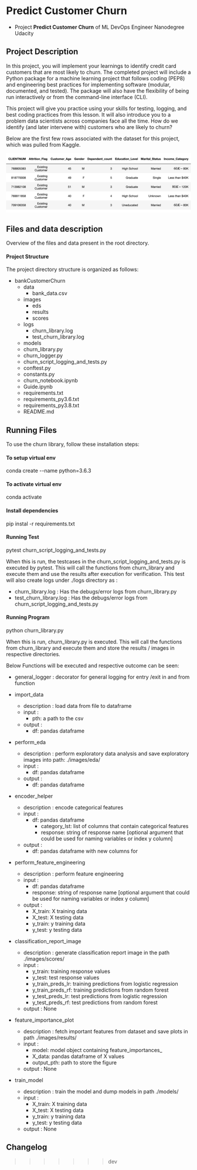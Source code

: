 # Predict Customer Churn

- Project **Predict Customer Churn** of ML DevOps Engineer Nanodegree Udacity

## Project Description
In this project, you will implement your learnings to identify credit card customers that are most likely to churn. The completed project will include a Python package for a machine learning project that follows coding (PEP8) and engineering best practices for implementing software (modular, documented, and tested). The package will also have the flexibility of being run interactively or from the command-line interface (CLI).

This project will give you practice using your skills for testing, logging, and best coding practices from this lesson. It will also introduce you to a problem data scientists across companies face all the time. How do we identify (and later intervene with) customers who are likely to churn?

Below are the first few rows associated with the dataset for this project, which was pulled from Kaggle.

![Alt text](image.png)


## Files and data description
Overview of the files and data present in the root directory. 

#### Project Structure
The project directory structure is organized as follows:

- bankCustomerChurn
  - data
    - bank_data.csv
  - images
    - eds
    - results
    - scores
  - logs
    - churn_library.log
    - test_churn_library.log
  - models
  - churn_library.py
  - churn_logger.py
  - churn_script_logging_and_tests.py
  - conftest.py
  - constants.py
  - churn_notebook.ipynb
  - Guide.ipynb
  - requirements.txt
  - requirements_py3.6.txt
  - requirements_py3.8.txt
  - README.md


## Running Files

To use the churn library, follow these installation steps:

#### To setup virtual env
conda create --name <your env name> python=3.6.3

#### To activate virtual env
conda activate <your env name>

#### Install dependencies
pip instal -r requirements.txt


#### Running Test
pytest churn_script_logging_and_tests.py

When this is run, the testcases in the churn_script_logging_and_tests.py is executed by pytest. This will call the functions from churn_library and execute them and use the results after execution for verification.
This test will also create logs under ./logs directory as :
  - churn_library.log : Has the debugs/error logs from churn_library.py
  - test_churn_library.log  : Has the debugs/error logs from churn_script_logging_and_tests.py


#### Running Program
python churn_library.py

When this is run, churn_library.py is executed. This will call the functions from churn_library and execute them and store the results / images in respective directories.

Below Functions will be executed and respective outcome can  be seen:
 - general_logger : decorator for general logging for entry /exit in and from function
  
 - import_data
    - description : load data from file to dataframe
    - input :
        - pth: a path to the csv
    - output :
        - df: pandas dataframe
  

 - perform_eda
    - description : perform exploratory data analysis and save exploratory images into path: ./images/eda/
    - input : 
        - df: pandas dataframe
    - output : 
        - df: pandas dataframe


 - encoder_helper
    - description : encode categorical features
    - input :
        - df: pandas dataframe
            - category_lst: list of columns that contain categorical features
            - response: string of response name [optional argument that could be used for naming variables or index y column]
    - output :
        - df: pandas dataframe with new columns for


 - perform_feature_engineering
    - description : perform feature engineering
    - input :
        - df: pandas dataframe
        - response: string of response name [optional argument that could be used for naming variables or index y column]
    - output :
        - X_train: X training data
        - X_test: X testing data
        - y_train: y training data
        - y_test: y testing data


 - classification_report_image
    - description : generate classification report image in the path ./images/scores/
    - input :
        - y_train: training response values
        - y_test:  test response values
        - y_train_preds_lr: training predictions from logistic regression
        - y_train_preds_rf: training predictions from random forest
        - y_test_preds_lr: test predictions from logistic regression
        - y_test_preds_rf: test predictions from random forest
    - output : None


 - feature_importance_plot
    - description : fetch important features from dataset and save plots in path ./images/results/
    - input :
        - model: model object containing feature_importances_
        - X_data: pandas dataframe of X values
        - output_pth: path to store the figure
    - output : None


 - train_model
    - description : train the model and dump models in path ./models/
    - input :
        - X_train: X training data
        - X_test: X testing data
        - y_train: y training data
        - y_test: y testing data
    - output : None


## Changelog



>>>>>>> dev
